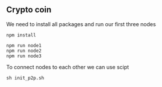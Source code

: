 ## Crypto coin

We need to install all packages and run our first three nodes

```
npm install

npm run node1
npm run node2
npm run node3
```

To connect nodes to each other we can use scipt

```
sh init_p2p.sh
```
